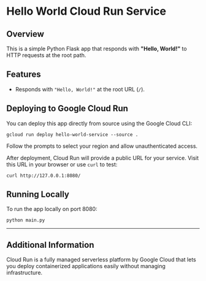 # Hello World Cloud Run Service

## Overview

This is a simple Python Flask app that responds with **"Hello, World!"** to HTTP requests at the root path.

## Features

- Responds with `"Hello, World!"` at the root URL (`/`).

## Deploying to Google Cloud Run

You can deploy this app directly from source using the Google Cloud CLI:

`gcloud run deploy hello-world-service --source .`


Follow the prompts to select your region and allow unauthenticated access.

After deployment, Cloud Run will provide a public URL for your service. Visit this URL in your browser or use `curl` to test:

`curl http://127.0.0.1:8080/`


## Running Locally

To run the app locally on port 8080:

`python main.py`


---

## Additional Information

Cloud Run is a fully managed serverless platform by Google Cloud that lets you deploy containerized applications easily without managing infrastructure.

